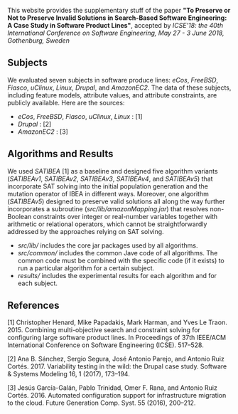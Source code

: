 This website provides the supplementary stuff of the paper **"To Preserve or Not to Preserve Invalid Solutions in Search-Based Software Engineering: A Case Study in Software Product Lines"**, accepted by *ICSE'18: the 40th International Conference on Software Engineering, May 27 - 3 June 2018, Gothenburg, Sweden*

## Subjects
We evaluated seven subjects in software produce lines: _eCos_, _FreeBSD_, _Fiasco_, _uClinux_, _Linux_, _Drupal_, and _AmazonEC2_. The data of these subjects, including feature models, attribute values, and attribute constraints, are publicly available. Here are the sources:
* _eCos_, _FreeBSD_, _Fiasco_, _uClinux_, _Linux_ : [1]
* _Drupal_ : [2]
* _AmazonEC2_ : [3]

## Algorithms and Results
We used _SATIBEA_ [1] as a baseline and designed five algorithm variants (_SATIBEAv1_, _SATIBEAv2_, _SATIBEAv3_, _SATIBEAv4_, and _SATIBEAv5_) that incorporate SAT solving into the initial population generation and the mutation operator of IBEA in different ways. Moreover, one algorithm (_SATIBEAv5_) designed to preserve valid solutions all along the way further incorporates a subroutine (_src/lib/amazonMapping.jar_) that resolves non-Boolean constraints over integer or real-number variables together with arithmetic or relational operators, which cannot be straightforwardly addressed by the approaches relying on SAT solving.
* _src/lib/_  includes the core jar packages used by all algorithms.
* _src/common/_  includes the common Jave code of all algorithms. The common code must be combined with the specific code (if it exists) to run a particular algorithm for a certain subject. 
* _results/_  includes the experimental results for each algorithm and for each subject.

## References
[1] Christopher Henard, Mike Papadakis, Mark Harman, and Yves Le Traon. 2015. Combining multi-objective search and constraint solving for configuring large software product lines. In Proceedings of 37th IEEE/ACM International Conference on Software Engineering (ICSE). 517–528.

[2] Ana B. Sánchez, Sergio Segura, José Antonio Parejo, and Antonio Ruiz Cortés. 2017. Variability testing in the wild: the Drupal case study. Software & Systems Modeling 16, 1 (2017), 173–194.

[3] Jesús García-Galán, Pablo Trinidad, Omer F. Rana, and Antonio Ruiz Cortés. 2016. Automated configuration support for infrastructure migration to the cloud. Future Generation Comp. Syst. 55 (2016), 200–212.
